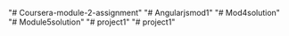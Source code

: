 "# Coursera-module-2-assignment" 
"# Angularjsmod1" 
"# Mod4solution" 
"# Module5solution" 
"# project1" 
"# project1" 
